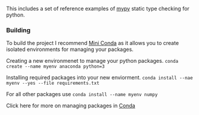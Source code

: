 This includes a set of reference examples of [mypy](http://mypy-lang.org/examples.html) static type checking
for python.

### Building

To build the project I recommend [Mini Conda](https://docs.conda.io/en/latest/miniconda.html) as it allows you to create isolated environments for managing your packages.

Creating a new environmenet to manage your python packages.
`conda create --name myenv anaconda python=3`

Installing required packages into your new enviorment.
`conda install --nae myenv --yes --file requirements.txt`

For all other packages use
`conda install --name myenv numpy`

Click here for more on managing packages in [Conda](https://docs.conda.io/projects/conda/en/latest/user-guide/tasks/manage-pkgs.html)

